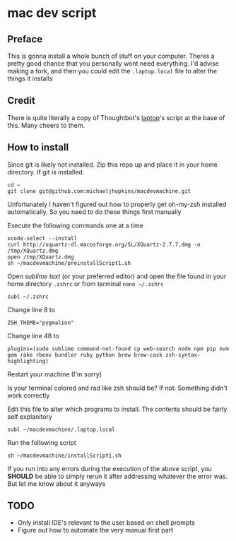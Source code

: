 mac dev script
=======================

Preface
--------------

This is gonna install a whole bunch of stuff on your computer. Theres a pretty good chance that you personally wont need everything. I'd advise making a fork, and then you could edit the `.laptop.local` file to alter the things it installs

Credit
--------------

There is quite literally a copy of Thoughtbot's [laptop](https://github.com/thoughtbot/laptop)'s script at the base of this. Many cheers to them.

How to install
--------------

Since git is likely not installed. Zip this repo up and place it in your home directory. If git is installed.
```shell
cd ~
git clone git@github.com:michaeljhopkins/macdevmachine.git
```

Unfortunately I haven't figured out how to properly get oh-my-zsh installed automatically. So you need to do these things first manually

Execute the following commands one at a time
```shell
xcode-select --install
curl http://xquartz-dl.macosforge.org/SL/XQuartz-2.7.7.dmg -o /tmp/XQuartz.dmg
open /tmp/XQuartz.dmg
sh ~/macdevmachine/preinstallScript1.sh
```

Open *sublime text* (or your preferred editor) and open the file found in your home directory `.zshrc` or from terminal `nano ~/.zshrc`

```shell
subl ~/.zshrc
```

Change line 8 to
```shell
ZSH_THEME="pygmalion"
```
Change line 48 to
```shell
plugins=(sudo sublime command-not-found cp web-search node npm pip nvm gem rake rbenv bundler ruby python brew brew-cask zsh-syntax-highlighting)
```

Restart your machine (I'm sorry)

Is your terminal colored and rad like zsh should be? If not. Something didn't work correctly

Edit this file to alter which programs to install. The contents should be fairly self explanitory
```shell
subl ~/macdevmachine/.laptop.local
```

Run the following script
```shell
sh ~/macdevmachine/installScript1.sh
```

If you run into any errors during the execution of the above script, you **SHOULD** be able to simply rerun it after
addressing whatever the error was. But let me know about it anyways

TODO
--------------

* Only install IDE's relevant to the user based on shell prompts
* Figure out how to automate the very manual first part